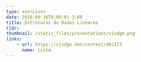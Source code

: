 ```yaml
---
type: exercises
date: 2018-09-16T0:00:01-3:00
title: Estruturas de Dados Lineares
tldr: 
thumbnail: /static_files/presentations/vjudge.png
links: 
    - url: https://vjudge.net/contest/462172
      name: Lista
---
```


<!-- **Suggested Readings:**
- [Readings 1](http://example.com)
- [Readings 2](http://example.com) -->
